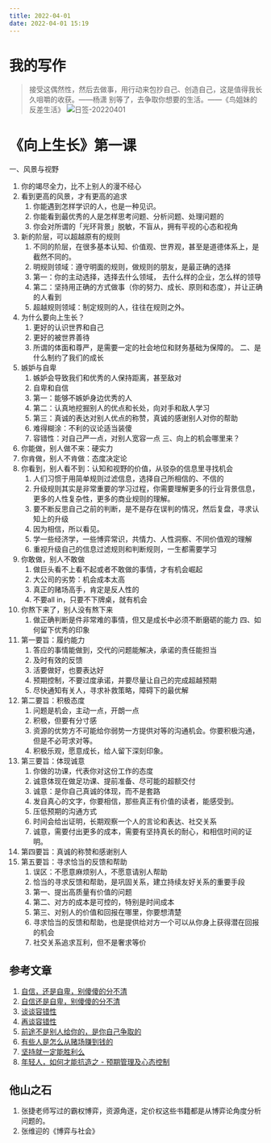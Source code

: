 ```yaml
---
title: 2022-04-01
date: 2022-04-01 15:19
---
```


# 我的写作
> 接受这偶然性，然后去做事，用行动来包抄自己、创造自己，这是值得我长久咀嚼的收获。——杨潇
>  别等了，去争取你想要的生活。——《鸟姐妹的反差生活》
![日签-20220401](http://images.iotop.work/uPic/20220402-rq-20220401.jpeg)

# 《向上生长》第一课
一、风景与视野
1. 你的竭尽全力，比不上别人的漫不经心
2. 看到更高的风景，才有更高的追求
	1. 你能遇到怎样学识的人，也是一种见识。
	2. 你能看到最优秀的人是怎样思考问题、分析问题、处理问题的
	3. 你会对所谓的「光环背景」脱敏，不盲从，拥有平视的心态和视角
3. 新的阶层，可以超越原有的规则
	1. 不同的阶层，在很多基本认知、价值观、世界观，甚至是道德体系上，是截然不同的。
	2. 明规则领域：遵守明面的规则，做规则的朋友，是最正确的选择
	3. 第一：你的主动选择，选择去什么领域， 去什么样的企业，怎么样的领导
	4. 第二：坚持用正确的方式做事（你的努力、成长、原则和态度），并让正确的人看到
	5. 超越规则领域：制定规则的人，往往在规则之外。
4. 为什么要向上生长？
	1. 更好的认识世界和自己
	2. 更好的被世界善待
	3. 所谓的体面和尊严，是需要一定的社会地位和财务基础为保障的。
二、是什么制约了我们的成长
1. 嫉妒与自卑
	1. 嫉妒会导致我们和优秀的人保持距离，甚至敌对
	2. 自卑和自信
	3. 第一：能够不嫉妒身边优秀的人
	4. 第二：认真地挖掘别人的优点和长处，向对手和敌人学习
	5. 第三：真诚的表达对别人优点的称赞，真诚的感谢别人对你的帮助
	6. 难得糊涂：不利的议论适当装傻
	7. 容错性：对自己严一点，对别人宽容一点
三、向上的机会哪里来？
1. 你能做，别人做不来：硬实力 
2. 你肯做，别人不肯做：态度决定论
3. 你看到，别人看不到：认知和视野的价值，从驳杂的信息里寻找机会
	1. 人们习惯于用简单规则过滤信息，选择自己所相信的、不信的
	2. 升级规则其实是非常重要的学习过程，你需要理解更多的行业背景信息，更多的人性复杂性，更多的商业规则的理解。
	3. 要不断反思自己之前的判断，是不是存在误判的情况，然后复盘，寻求认知上的升级
	4. 因为相信，所以看见。
	5. 学一些经济学，一些博弈常识，共情力、人性洞察、不同价值观的理解
	6. 重视升级自己的信息过滤规则和判断规则，一生都需要学习
4. 你敢做，别人不敢做
	1. 做巨头看不上看不起或者不敢做的事情，才有机会崛起
	2. 大公司的劣势：机会成本太高
	3. 真正的赌场高手，肯定是反人性的
	4. 不要all in，只要不下牌桌，就有机会
5. 你熬下来了，别人没有熬下来
	1. 做正确判断是件非常难的事情，但又是成长中必须不断磨砺的能力
四、如何留下优秀的印象
1. 第一要旨：履约能力
	1. 答应的事情能做到，交代的问题能解决，承诺的责任能担当
	2. 及时有效的反馈
	3. 活要做好，也要表达好
	4. 预期控制，不要过度承诺，并要尽量让自己的完成超越预期
	5. 尽快通知有关人，寻求补救策略，障碍下的最优解
2. 第二要旨：积极态度
	1. 问题是机会，主动一点，开朗一点
	2. 积极，但要有分寸感
	3. 资源的优势方不可能给你弱势一方提供对等的沟通机会。你要积极沟通，但是不必苛求对等。
	4. 积极乐观，愿意成长，给人留下深刻印象。
3. 第三要旨：体现诚意
	1. 你做的功课，代表你对这份工作的态度
	2. 诚意体现在做足功课、提前准备、尽可能的超额交付
	3. 诚意：是你自己真诚的体现，而不是套路
	4. 发自真心的文字，你要相信，那些真正有价值的读者，能感受到。
	5. 压低预期的沟通方式
	6. 时间会给出证明，长期观察一个人的言论和表达、社交关系
	7. 诚意，需要付出更多的成本，需要有坚持真长的耐心，和相信时间的证明。
4. 第四要旨：真诚的称赞和感谢别人
5. 第五要旨：寻求恰当的反馈和帮助
	1. 误区：不愿意麻烦别人，不愿意请别人帮助
	2. 恰当的寻求反馈和帮助，是巩固关系，建立持续友好关系的重要手段
	3. 第一、提出高质量有价值的问题
	4. 第二、对方的成本是可控的，特别是时间成本
	5. 第三、对别人的价值和回报在哪里，你要想清楚
	6. 寻求恰当的反馈和帮助，也是提供给对方一个可以从你身上获得潜在回报的机会
	7. 社交关系追求互利，但不是奢求等价

## 参考文章
1. [自信，还是自卑，别傻傻的分不清](https://mp.weixin.qq.com/s/ivF6ijlcuF9-amRwyDdGbw)
2. [自信还是自卑，别傻傻的分不清](https://mp.weixin.qq.com/s/bMChTIkDqt7jo9iFaTLnGg)
3. [谈谈容错性](https://mp.weixin.qq.com/s/Kx3osEfzPfD1oDwbOsftvg)
4. [再谈容错性](https://mp.weixin.qq.com/s/h4B-ddsKctRcBgPPaL1IVw)
5. [前途不是别人给你的，是你自己争取的](https://mp.weixin.qq.com/s/NU1rrM3Xdj66qdGmlbPbMQ)
6. [有些人是怎么从赌场赚到钱的](https://mp.weixin.qq.com/s/pJUh-xGZfDo5ON-Zn757_g)
7. [坚持就一定能胜利么](https://mp.weixin.qq.com/s/1yt3kXLhOfoatri_34flIA)
8. [年轻人，如何才能抗造之 - 预期管理及心态控制](https://mp.weixin.qq.com/s/YT85l1W9IqeybiE0fso0Bw)


## 他山之石
1. 张捷老师写过的霸权博弈，资源角逐，定价权这些书籍都是从博弈论角度分析问题的。
2. 张维迎的《博弈与社会》